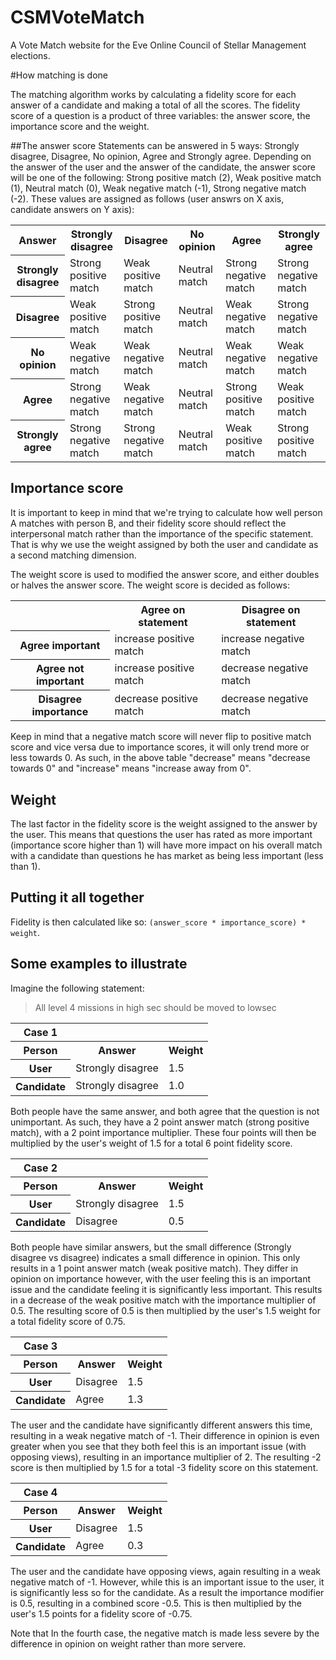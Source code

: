 CSMVoteMatch
============

A Vote Match website for the Eve Online Council of Stellar Management elections.

#How matching is done

The matching algorithm works by calculating a fidelity score for each answer of a candidate and making a total of all the scores. The fidelity score of a question is a product of three variables: the answer score, the importance score and the weight.

##The answer score
Statements can be answered in 5 ways: Strongly disagree, Disagree, No opinion, Agree and Strongly agree. Depending on the answer of the user and the answer of the candidate, the answer score will be one of the following: Strong positive match (2), Weak positive match (1), Neutral match (0), Weak negative match (-1), Strong negative match (-2). These values are assigned as follows (user answrs on X axis, candidate answers on Y axis):

<table>
  <tr>
    <th>Answer</th>
    <th>Strongly disagree</th>
    <th>Disagree</th>
    <th>No opinion</th>
    <th>Agree</th>
    <th>Strongly agree</th>
  </tr>
  <tr>
    <th>Strongly disagree</th>
    <td>Strong positive match</td>
    <td>Weak positive match</td>
    <td>Neutral match</td>
    <td>Strong negative match</td>
    <td>Strong negative match</td>
  </tr>
  <tr>
    <th>Disagree</th>
    <td>Weak positive match</td>
    <td>Strong positive match</td>
    <td>Neutral match</td>
    <td>Weak negative match</td>
    <td>Strong negative match</td>
  </tr>
  <tr>
    <th>No opinion</th>
    <td>Weak negative match</td>
    <td>Weak negative match</td>
    <td>Neutral match</td>
    <td>Weak negative match</td>
    <td>Weak negative match</td>
  </tr>
  <tr>
    <th>Agree</th>
    <td>Strong negative match</td>
    <td>Weak negative match</td>
    <td>Neutral match</td>
    <td>Strong positive match</td>
    <td>Weak positive match</td>
  </tr>
  <tr>
    <th>Strongly agree</th>
    <td>Strong negative match</td>
    <td>Strong negative match</td>
    <td>Neutral match</td>
    <td>Weak positive match</td>
    <td>Strong positive match</td>
  </tr>
</table>

## Importance score
It is important to keep in mind that we're trying to calculate how well person A matches with person B, and their fidelity score should reflect the interpersonal match rather than the importance of the specific statement. That is why we use the weight assigned by both the user and candidate as a second matching dimension. 

The weight score is used to modified the answer score, and either doubles or halves the answer score. The weight score is decided as follows:

<table>
  <tr>
    <th></th>
    <th>Agree on statement</th>
    <th>Disagree on statement</th>
  </tr>
  <tr>
    <th>Agree important</th>
    <td>increase positive match</td>
    <td>increase negative match</td>
  </tr>
  <tr>
    <th>Agree not important</th>
    <td>increase positive match</td>
    <td>decrease negative match</td>
  </tr>
  <tr>
    <th>Disagree importance</th>
    <td>decrease positive match</td>
    <td>decrease negative match</td>
  </tr>
</table>

Keep in mind that a negative match score will never flip to positive match score and vice versa due to importance scores, it will only trend more or less towards 0. As such, in the above table "decrease" means "decrease towards 0" and "increase" means "increase away from 0".

## Weight

The last factor in the fidelity score is the weight assigned to the answer by the user. This means that questions the user has rated as more important (importance score higher than 1) will have more impact on his overall match with a candidate than questions he has market as being less important (less than 1).

## Putting it all together

Fidelity is then calculated like so: `(answer_score * importance_score) * weight`.

## Some examples to illustrate
Imagine the following statement:
> All level 4 missions in high sec should be moved to lowsec

<table>
  <tr>
    <th>Case 1</th>
  </tr>
  <tr>
    <th>Person</th>
    <th>Answer</th>
    <th>Weight</th>
  </tr>
  <tr>
    <th>User</th>
    <td>Strongly disagree</td>
    <td>1.5</td>
  </tr>
  <tr>
    <th>Candidate</th>
    <td>Strongly disagree</td>
    <td>1.0</td>
  </tr>
</table>

Both people have the same answer, and both agree that the question is not unimportant. As such, they have a 2 point answer match (strong positive match), with a 2 point importance multiplier. These four points will then be multiplied by the user's weight of 1.5 for a total 6 point fidelity score.

<table>
  <tr>
    <th>Case 2</th>
  </tr>
  <tr>
    <th>Person</th>
    <th>Answer</th>
    <th>Weight</th>
  </tr>
  <tr>
    <th>User</th>
    <td>Strongly disagree</td>
    <td>1.5</td>
  </tr>
  <tr>
    <th>Candidate</th>
    <td>Disagree</td>
    <td>0.5</td>
  </tr>
</table>

Both people have similar answers, but the small difference (Strongly disagree vs disagree) indicates a small difference in opinion. This only results in a 1 point answer match (weak positive match). They differ in opinion on importance however, with the user feeling this is an important issue and the candidate feeling it is significantly less important. This results in a decrease of the weak positive match with the importance multiplier of 0.5. The resulting score of 0.5 is then multiplied by the user's 1.5 weight for a total fidelity score of 0.75.

<table>
  <tr>
    <th>Case 3</th>
  </tr>
  <tr>
    <th>Person</th>
    <th>Answer</th>
    <th>Weight</th>
  </tr>
  <tr>
    <th>User</th>
    <td>Disagree</td>
    <td>1.5</td>
  </tr>
  <tr>
    <th>Candidate</th>
    <td>Agree</td>
    <td>1.3</td>
  </tr>
</table>

The user and the candidate have significantly different answers this time, resulting in a weak negative match of -1. Their difference in opinion is even greater when you see that they both feel this is an important issue (with opposing views), resulting in an importance multiplier of 2. The resulting -2 score is then multiplied by 1.5 for a total -3 fidelity score on this statement.

<table>
  <tr>
    <th>Case 4</th>
  </tr>
  <tr>
    <th>Person</th>
    <th>Answer</th>
    <th>Weight</th>
  </tr>
  <tr>
    <th>User</th>
    <td>Disagree</td>
    <td>1.5</td>
  </tr>
  <tr>
    <th>Candidate</th>
    <td>Agree</td>
    <td>0.3</td>
  </tr>
</table>

The user and the candidate have opposing views, again resulting in a weak negative match of -1. However, while this is an important issue to the user, it is significantly less so for the candidate. As a result the importance modifier is 0.5, resulting in a combined score -0.5. This is then multiplied by the user's 1.5 points for a fidelity score of -0.75. 

Note that In the fourth case, the negative match is made less severe by the difference in opinion on weight rather than more servere.
